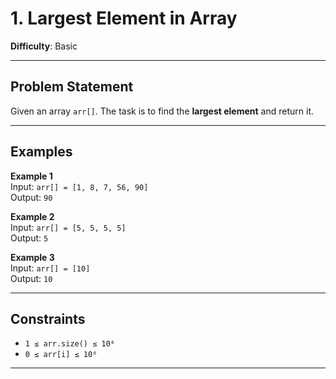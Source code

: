# 1. Largest Element in Array

**Difficulty**: Basic

---

##  Problem Statement

Given an array `arr[]`. The task is to find the **largest element** and return it.

---

##  Examples

**Example 1**  
Input: `arr[] = [1, 8, 7, 56, 90]`  
Output: `90`

**Example 2**  
Input: `arr[] = [5, 5, 5, 5]`  
Output: `5`

**Example 3**  
Input: `arr[] = [10]`  
Output: `10`

---

##  Constraints

- `1 ≤ arr.size() ≤ 10⁶`  
- `0 ≤ arr[i] ≤ 10⁶`

---